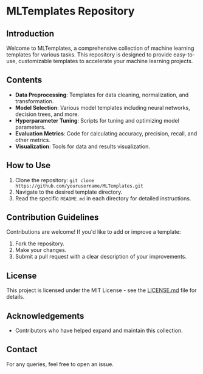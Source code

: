 # MLTemplates Repository

## Introduction
Welcome to MLTemplates, a comprehensive collection of machine learning templates for various tasks. This repository is designed to provide easy-to-use, customizable templates to accelerate your machine learning projects.

## Contents
- **Data Preprocessing**: Templates for data cleaning, normalization, and transformation.
- **Model Selection**: Various model templates including neural networks, decision trees, and more.
- **Hyperparameter Tuning**: Scripts for tuning and optimizing model parameters.
- **Evaluation Metrics**: Code for calculating accuracy, precision, recall, and other metrics.
- **Visualization**: Tools for data and results visualization.

## How to Use
1. Clone the repository: `git clone https://github.com/yourusername/MLTemplates.git`
2. Navigate to the desired template directory.
3. Read the specific `README.md` in each directory for detailed instructions.

## Contribution Guidelines
Contributions are welcome! If you'd like to add or improve a template:
1. Fork the repository.
2. Make your changes.
3. Submit a pull request with a clear description of your improvements.

## License
This project is licensed under the MIT License - see the [LICENSE.md](LICENSE.md) file for details.

## Acknowledgements
- Contributors who have helped expand and maintain this collection.

## Contact
For any queries, feel free to open an issue.

